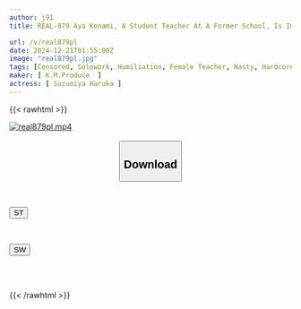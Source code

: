 ```yaml
---
author: j91
title: REAL-879 Aya Konami, A Student Teacher At A Former School, Is Impregnated And Gang-raped By A Virgin Student Who Has Too Much Sexual Desire As A Teaching Material For Female Body Training.

url: /v/real879pl
date: 2024-12-21T01:55:00Z
image: "real879pl.jpg"
tags: [Censored, Solowork, Humiliation, Female Teacher, Nasty, Hardcore, Leotard, (tag-censored), Deep Throating	]
maker: [ K.M.Produce  ]
actress: [ Suzumiya Haruka ]
---
```



{{< rawhtml >}}

<div class="video" data-videoid="Zr8ZpD2MB2uqxwZ">
    <a href="javascript:;">
        <img src="/v/real879pl/real879pl.jpg" width="WIDTH" height="HEIGHT" alt="real879pl.mp4" loading="lazy">
    </a>
</div>

<script type="text/javascript" src="https://j91.asia/asset/on-demand-st.js"></script>

<br>
  <link rel="stylesheet" href="https://j91.asia/asset/bs5.css">
  
  <center>
  <button class="btn btn-primary" type="button" data-bs-toggle="collapse" data-bs-target=".multi-collapse" aria-expanded="false" aria-controls="multiCollapseExample1 multiCollapseExample2"><h2>Download</h2></button></center>
</p>
<div class="row">
  <div class="col">
    <div class="collapse multi-collapse" id="multiCollapseExample1">
      <div class="card card-body">
	      	      <br>
<div class="buttons">  
<p><a href="/v/real879pl/st.html" target="_blank"><button class="btn-hover color-3"><i class="fa fa-download"></i> ST</button></a></p></div>
    </div>
  </div>
</div>
  <div class="col">
    <div class="collapse multi-collapse" id="multiCollapseExample2">
      <div class="card card-body">
	      <br>
<div class="buttons">
<p><a href="/v/real879pl/sw.html" target="_blank"><button class="btn-hover color-2"><i class="fa fa-download"></i> SW</button></a></p></div>
<br><br>
      </div>
    </div>
  </div>
</div>

{{< /rawhtml >}}